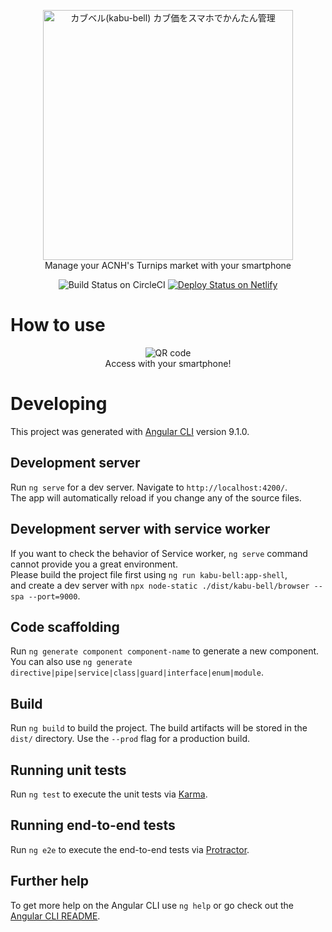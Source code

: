 <p align="center">
  <a href="https://kabu-bell.pittankopta.net/">
    <img src="https://user-images.githubusercontent.com/6269639/80273758-01f0b480-8710-11ea-8e99-0e445792dca0.png" width="400" alt="カブベル(kabu-bell) カブ価をスマホでかんたん管理">  
  </a><br>
  Manage your ACNH's Turnips market with your smartphone
</p>

<p align="center">
  <img src="https://github.com/Pittan/perfume-database/workflows/Node.js%20CI/badge.svg?branch=master" alt="Build Status on CircleCI" />
  <a href="https://app.netlify.com/sites/happy-lamport-d1e383/deploys">
    <img src="https://api.netlify.com/api/v1/badges/03ba2bec-1a3f-40b0-b6f8-058d975ce938/deploy-status" alt="Deploy Status on Netlify" />
  </a>
</p>



# How to use
<p align="center">
  <img src="https://user-images.githubusercontent.com/6269639/80273967-e8e90300-8711-11ea-842d-0dd77633e954.png" alt="QR code" /><br>
  Access with your smartphone!
</p>

# Developing
This project was generated with <a target="_blank" href="https://github.com/angular/angular-cli">Angular CLI</a> version 9.1.0.

## Development server
Run `ng serve` for a dev server. Navigate to `http://localhost:4200/`.   
The app will automatically reload if you change any of the source files.

## Development server with service worker
If you want to check the behavior of Service worker, `ng serve` command cannot provide you a great environment.  
Please build the project file first using `ng run kabu-bell:app-shell`,  
and create a dev server with `npx node-static ./dist/kabu-bell/browser --spa --port=9000`.

## Code scaffolding

Run `ng generate component component-name` to generate a new component. You can also use `ng generate directive|pipe|service|class|guard|interface|enum|module`.

## Build

Run `ng build` to build the project. The build artifacts will be stored in the `dist/` directory. Use the `--prod` flag for a production build.

## Running unit tests

Run `ng test` to execute the unit tests via [Karma](https://karma-runner.github.io).

## Running end-to-end tests

Run `ng e2e` to execute the end-to-end tests via [Protractor](http://www.protractortest.org/).

## Further help

To get more help on the Angular CLI use `ng help` or go check out the [Angular CLI README](https://github.com/angular/angular-cli/blob/master/README.md).
